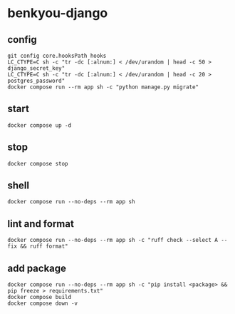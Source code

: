 # benkyou-django

## config

```shell
git config core.hooksPath hooks
LC_CTYPE=C sh -c "tr -dc [:alnum:] < /dev/urandom | head -c 50 > django_secret_key"
LC_CTYPE=C sh -c "tr -dc [:alnum:] < /dev/urandom | head -c 20 > postgres_password"
docker compose run --rm app sh -c "python manage.py migrate"
```

## start

```shell
docker compose up -d
```

## stop

```shell
docker compose stop
```

## shell

```shell
docker compose run --no-deps --rm app sh
```

## lint and format

```shell
docker compose run --no-deps --rm app sh -c "ruff check --select A --fix && ruff format"
```

## add package

```shell
docker compose run --no-deps --rm app sh -c "pip install <package> && pip freeze > requirements.txt"
docker compose build
docker compose down -v
```
